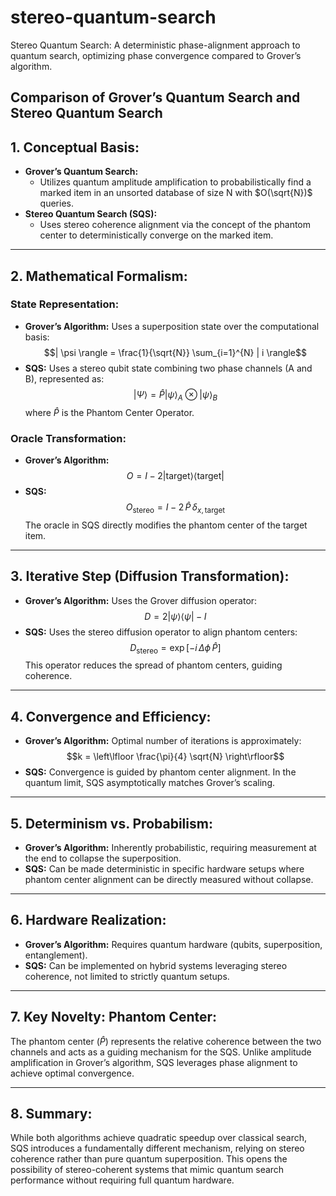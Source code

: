 # stereo-quantum-search

Stereo Quantum Search: A deterministic phase-alignment approach to quantum search, optimizing phase convergence compared to Grover’s algorithm.

## Comparison of Grover’s Quantum Search and Stereo Quantum Search

## 1. Conceptual Basis:

* **Grover’s Quantum Search:**
    * Utilizes quantum amplitude amplification to probabilistically find a marked item in an unsorted database of size N with $O(\sqrt{N})$ queries.
* **Stereo Quantum Search (SQS):**
    * Uses stereo coherence alignment via the concept of the phantom center to deterministically converge on the marked item.

---

## 2. Mathematical Formalism:

### State Representation:

* **Grover’s Algorithm:** Uses a superposition state over the computational basis:
    $$| \psi \rangle = \frac{1}{\sqrt{N}} \sum_{i=1}^{N} | i \rangle$$
* **SQS:** Uses a stereo qubit state combining two phase channels (A and B), represented as:
    $$| \Psi \rangle = \hat{P} | \psi \rangle_A \otimes | \psi \rangle_B$$
    where $\hat{P}$ is the Phantom Center Operator.

### Oracle Transformation:

* **Grover’s Algorithm:**
    $$O = I - 2 | \text{target} \rangle \langle \text{target} |$$
* **SQS:**
    $$O_{\text{stereo}} = I - 2 \, \hat{P} \, \delta_{x, \text{target}}$$
    The oracle in SQS directly modifies the phantom center of the target item.

---

## 3. Iterative Step (Diffusion Transformation):

* **Grover’s Algorithm:** Uses the Grover diffusion operator:
    $$D = 2 | \psi \rangle \langle \psi | - I$$
* **SQS:** Uses the stereo diffusion operator to align phantom centers:
    $$D_{\text{stereo}} = \exp[-i \, \Delta \phi \, \hat{P}]$$
    This operator reduces the spread of phantom centers, guiding coherence.

---

## 4. Convergence and Efficiency:

* **Grover’s Algorithm:** Optimal number of iterations is approximately:
    $$k = \left\lfloor \frac{\pi}{4} \sqrt{N} \right\rfloor$$
* **SQS:** Convergence is guided by phantom center alignment. In the quantum limit, SQS asymptotically matches Grover’s scaling.

---

## 5. Determinism vs. Probabilism:

* **Grover’s Algorithm:** Inherently probabilistic, requiring measurement at the end to collapse the superposition.
* **SQS:** Can be made deterministic in specific hardware setups where phantom center alignment can be directly measured without collapse.

---

## 6. Hardware Realization:

* **Grover’s Algorithm:** Requires quantum hardware (qubits, superposition, entanglement).
* **SQS:** Can be implemented on hybrid systems leveraging stereo coherence, not limited to strictly quantum setups.

---

## 7. Key Novelty: Phantom Center:

The phantom center ($\hat{P}$) represents the relative coherence between the two channels and acts as a guiding mechanism for the SQS. Unlike amplitude amplification in Grover’s algorithm, SQS leverages phase alignment to achieve optimal convergence.

---

## 8. Summary:

While both algorithms achieve quadratic speedup over classical search, SQS introduces a fundamentally different mechanism, relying on stereo coherence rather than pure quantum superposition. This opens the possibility of stereo-coherent systems that mimic quantum search performance without requiring full quantum hardware.


